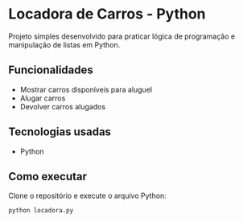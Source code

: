 # Locadora de Carros - Python

Projeto simples desenvolvido para praticar lógica de programação e manipulação de listas em Python.

## Funcionalidades
- Mostrar carros disponíveis para aluguel
- Alugar carros
- Devolver carros alugados

## Tecnologias usadas
- Python 

## Como executar
Clone o repositório e execute o arquivo Python:

```bash
python locadora.py
